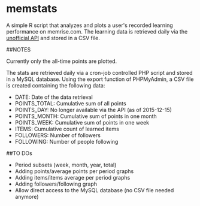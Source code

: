 # memstats

A simple R script that analyzes and plots a user's recorded learning performance on memrise.com. The learning data is
retrieved daily via the [unofficial API](https://github.com/carpiediem/memrise-enhancement-suite/wiki/Unofficial-Documentation-for-the-Memrise-API) and stored in a CSV file. 

##NOTES

Currently only the all-time points are plotted.

The stats are retrieved daily via a cron-job controlled PHP script and stored
in a MySQL database. Using the export function of PHPMyAdmin, a CSV file is created containing the following data:

* DATE:         Date of the data retrieval
* POINTS_TOTAL: Cumulative sum of all points
* POINTS_DAY:   No longer available via the API (as of 2015-12-15)
* POINTS_MONTH: Cumulative sum of points in one month
* POINTS_WEEK:  Cumulative sum of points in one week
* ITEMS:        Cumulative count of learned items
* FOLLOWERS:    Number of followers
* FOLLOWING:    Number of people following

##TO DOs
* Period subsets (week, month, year, total)
* Adding points/average points per period graphs
* Adding items/items average per period graphs
* Adding followers/following graph
* Allow direct access to the MySQL database (no CSV file needed anymore)
